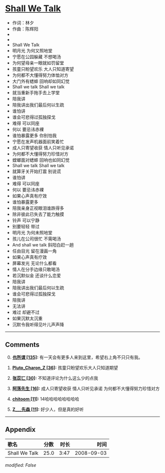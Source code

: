 # [Shall We Talk](https://music.163.com/song?id=409941771)

* 作词：林夕
* 作曲：陈辉阳
*
*
* Shall We Talk
* 明月光 为何又照地堂
* 宁愿在公园躲藏 不想喝汤
* 为何望母亲一眼就如罚留堂
* 孩童只盼望欢乐 大人只知道寄望
* 为何都不大懂得努力体恤对方
* 大门外有蟋蟀 回响却如同幻觉
* Shall we talk Shall we talk
* 就当重新手拖手去上学堂
* 陪我讲
* 陪我讲出我们最后何以生疏
* 谁怕讲
* 谁会可悲得过孤独探戈
* 难得 可以同座
* 何以 要忌讳赤裸
* 谁怕暴露更多 你别怕我
* 宁愿在发声机器面前笑着忙
* 成人只寄望收获 情人只听见承诺
* 为何都不大懂得努力珍惜对方
* 螳螂面对蟋蟀 回响也如同幻觉
* Shall we talk Shall we talk
* 就算牙关开始打震 别说谎
* 谁怕讲
* 难得 可以同座
* 何以 要忌讳赤裸
* 如果心声真有疗效
* 谁怕暴露更多
* 陪我亲身正视眼泪谁跌得多
* 除非彼此已失去了能力触摸
* 铃声 可以宁静
* 别要轻轻 带过
* 明月光 为何未照地堂
* 孩儿在公司很忙 不需喝汤
* And shall we talk 斜阳白赶一趟
* 任由目光 留在漫画一角
* 如果心声真有疗效
* 屏幕发光 无论什么都看
* 情人在分手边缘只敢喝汤
* 若沉默似金 还谈什么恋爱
* 陪我讲
* 陪我讲出我们最后何以生疏
* 谁会可悲得过孤独探戈
* 陪我讲
* 无法讲
* 难过 却避不过
* 如果沉默太沉重
* 沉默令我听得见叶儿声声降


---

## Comments
0. **[也所谓 \[135\]](https://music.163.com/#/user/home?id=118943506):** 有一天会有更多人来到这里，希望右上角不只只有我。

1. **[Pluto_Charon_Z \[36\]](https://music.163.com/#/user/home?id=439793831):** 孩童只盼望欢乐大人只知道期望

2. **[张苡匸 \[30\]](https://music.163.com/#/user/home?id=253014444):** 不知道评论为什么这么少的点我

3. **[阿荡先生 \[16\]](https://music.163.com/#/user/home?id=250806373):** 成人只寄望收获 情人只听见承诺 为何都不大懂得努力珍惜对方

4. **[chitoom \[11\]](https://music.163.com/#/user/home?id=55722564):** 14哈哈哈哈哈哈哈哈

5. **[Z___先森 \[11\]](https://music.163.com/#/user/home?id=373798332):** 好少人，但是真的好听



---

## Appendix

|歌名|分数|时长|时间|
|:---|:---:|---:|---:|
|Shall We Talk|25.0|3:47|2008-09-03

*modified: False*